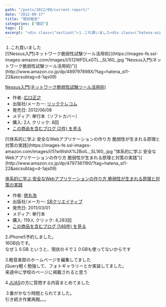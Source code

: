 ```yaml
---
path: "/posts/2012/09/current-report/"
date: "2012-09-17"
title: "現状報告"
categories: ["雑記"]
tags: []
excerpt: "<div class=\"section\">１.これ買いました<div class=\"hatena-asin-detail\">Nessus入門(ネットワーク脆弱性試験ツール活用術)\")<di..."
---
```


<div class="section">１.これ買いました

<div class="hatena-asin-detail">[![Nessus入門(ネットワーク脆弱性試験ツール活用術)](https://images-fe.ssl-images-amazon.com/images/I/512WFDLxGTL._SL160_.jpg "Nessus入門(ネットワーク脆弱性試験ツール活用術)")](http://www.amazon.co.jp/dp/489797898X/?tag=hatena_st1-22&ascsubtag=d-1ajs09)

<div class="hatena-asin-detail-info">

[Nessus入門(ネットワーク脆弱性試験ツール活用術)](http://www.amazon.co.jp/dp/489797898X/?tag=hatena_st1-22&ascsubtag=d-1ajs09)

* <span class="hatena-asin-detail-label">作者:</span> [広口正之](http://d.hatena.ne.jp/keyword/%B9%AD%B8%FD%C0%B5%C7%B7)
* <span class="hatena-asin-detail-label">出版社/メーカー:</span> [リックテレコム](http://d.hatena.ne.jp/keyword/%A5%EA%A5%C3%A5%AF%A5%C6%A5%EC%A5%B3%A5%E0)
* <span class="hatena-asin-detail-label">発売日:</span> 2012/06/08
* <span class="hatena-asin-detail-label">メディア:</span> 単行本（ソフトカバー）
* <span class="hatena-asin-detail-label">購入</span>: 2人 <span class="hatena-asin-detail-label">クリック</span>: 8回
* [この商品を含むブログ (2件) を見る](http://d.hatena.ne.jp/asin/489797898X)

</div>

<div class="hatena-asin-detail-foot"></div>

</div>

<div class="hatena-asin-detail">[![体系的に学ぶ 安全なWebアプリケーションの作り方 脆弱性が生まれる原理と対策の実践](https://images-fe.ssl-images-amazon.com/images/I/51wWshX%2BoIL._SL160_.jpg "体系的に学ぶ 安全なWebアプリケーションの作り方 脆弱性が生まれる原理と対策の実践")](http://www.amazon.co.jp/dp/4797361190/?tag=hatena_st1-22&ascsubtag=d-1ajs09)

<div class="hatena-asin-detail-info">

[体系的に学ぶ 安全なWebアプリケーションの作り方 脆弱性が生まれる原理と対策の実践](http://www.amazon.co.jp/dp/4797361190/?tag=hatena_st1-22&ascsubtag=d-1ajs09)

* <span class="hatena-asin-detail-label">作者:</span> [徳丸浩](http://d.hatena.ne.jp/keyword/%C6%C1%B4%DD%B9%C0)
* <span class="hatena-asin-detail-label">出版社/メーカー:</span> [SBクリエイティブ](http://d.hatena.ne.jp/keyword/SB%A5%AF%A5%EA%A5%A8%A5%A4%A5%C6%A5%A3%A5%D6)
* <span class="hatena-asin-detail-label">発売日:</span> 2011/03/01
* <span class="hatena-asin-detail-label">メディア:</span> 単行本
* <span class="hatena-asin-detail-label">購入</span>: 119人 <span class="hatena-asin-detail-label">クリック</span>: 4,283回
* [この商品を含むブログ (146件) を見る](http://d.hatena.ne.jp/asin/4797361190)

</div>

<div class="hatena-asin-detail-foot"></div>

</div>

2.iPhone5予約しました。  
16GB白です。  
なぜ１６GB というと、現状の４で１０GBも使ってないからです  

3.軽音楽部のホームページを編集してました  
jQuery軽く勉強して、フォトギャラリーとか実装してました。  
来週中に学校のページに掲載されると思う  

4.[JUAS](http://www.juas.or.jp/)の方に質問する内容まとめてました  

３番がかなり時間とられてました。  
引き続き作業再開。。。</div>